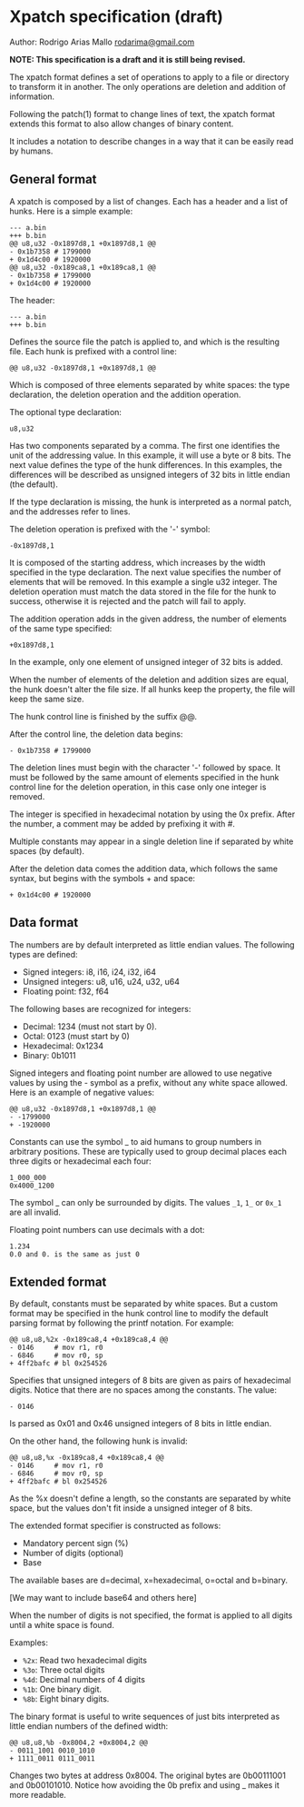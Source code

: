 # Xpatch specification (draft)

Author: Rodrigo Arias Mallo <rodarima@gmail.com>

**NOTE: This specification is a draft and it is still being revised.**

The xpatch format defines a set of operations to apply to a file or directory to
transform it in another. The only operations are deletion and addition of
information.

Following the patch(1) format to change lines of text, the xpatch format extends
this format to also allow changes of binary content.

It includes a notation to describe changes in a way that it can be easily read
by humans.

## General format

A xpatch is composed by a list of changes. Each has a header and a list of
hunks. Here is a simple example:

    --- a.bin
    +++ b.bin
    @@ u8,u32 -0x1897d8,1 +0x1897d8,1 @@
    - 0x1b7358 # 1799000
    + 0x1d4c00 # 1920000
    @@ u8,u32 -0x189ca8,1 +0x189ca8,1 @@
    - 0x1b7358 # 1799000
    + 0x1d4c00 # 1920000

The header:

    --- a.bin
    +++ b.bin

Defines the source file the patch is applied to, and which is the resulting
file. Each hunk is prefixed with a control line:

    @@ u8,u32 -0x1897d8,1 +0x1897d8,1 @@

Which is composed of three elements separated by white spaces: the type
declaration, the deletion operation and the addition operation.

The optional type declaration:

    u8,u32

Has two components separated by a comma. The first one identifies the unit of
the addressing value. In this example, it will use a byte or 8 bits. The next
value defines the type of the hunk differences. In this examples, the
differences will be described as unsigned integers of 32 bits in little endian
(the default).

If the type declaration is missing, the hunk is interpreted as a normal patch,
and the addresses refer to lines.

The deletion operation is prefixed with the '-' symbol:

    -0x1897d8,1

It is composed of the starting address, which increases by the width specified
in the type declaration. The next value specifies the number of elements that
will be removed. In this example a single u32 integer. The deletion operation
must match the data stored in the file for the hunk to success, otherwise it is
rejected and the patch will fail to apply.

The addition operation adds in the given address, the number of elements of the
same type specified:

    +0x1897d8,1

In the example, only one element of unsigned integer of 32 bits is added.

When the number of elements of the deletion and addition sizes are equal, the
hunk doesn't alter the file size. If all hunks keep the property, the file will
keep the same size.

The hunk control line is finished by the suffix @@.

After the control line, the deletion data begins:

    - 0x1b7358 # 1799000

The deletion lines must begin with the character '-' followed by space. It must
be followed by the same amount of elements specified in the hunk control line
for the deletion operation, in this case only one integer is removed.

The integer is specified in hexadecimal notation by using the 0x prefix. After
the number, a comment may be added by prefixing it with #.

Multiple constants may appear in a single deletion line if separated by
white spaces (by default).

After the deletion data comes the addition data, which follows the same syntax,
but begins with the symbols + and space:

    + 0x1d4c00 # 1920000

## Data format

The numbers are by default interpreted as little endian values. The following
types are defined:

- Signed integers: i8, i16, i24, i32, i64
- Unsigned integers: u8, u16, u24, u32, u64
- Floating point: f32, f64

The following bases are recognized for integers:

- Decimal:      1234 (must not start by 0).
- Octal:        0123 (must start by 0)
- Hexadecimal:  0x1234
- Binary:       0b1011

Signed integers and floating point number are allowed to use negative values by
using the - symbol as a prefix, without any white space allowed. Here is an
example of negative values:

    @@ u8,u32 -0x1897d8,1 +0x1897d8,1 @@
    - -1799000
    + -1920000

Constants can use the symbol _ to aid humans to group numbers in arbitrary
positions. These are typically used to group decimal places each three digits or
hexadecimal each four:

    1_000_000
    0x4000_1200

The symbol _ can only be surrounded by digits. The values `_1`, `1_` or `0x_1`
are all invalid.

Floating point numbers can use decimals with a dot:

    1.234
    0.0 and 0. is the same as just 0

## Extended format

By default, constants must be separated by white spaces. But a custom format may
be specified in the hunk control line to modify the default parsing format by
following the printf notation. For example:

    @@ u8,u8,%2x -0x189ca8,4 +0x189ca8,4 @@
    - 0146     # mov r1, r0
    - 6846     # mov r0, sp
    + 4ff2bafc # bl 0x254526

Specifies that unsigned integers of 8 bits are given as pairs of hexadecimal
digits. Notice that there are no spaces among the constants. The value:

    - 0146

Is parsed as 0x01 and 0x46 unsigned integers of 8 bits in little endian.

On the other hand, the following hunk is invalid:

    @@ u8,u8,%x -0x189ca8,4 +0x189ca8,4 @@
    - 0146     # mov r1, r0
    - 6846     # mov r0, sp
    + 4ff2bafc # bl 0x254526

As the %x doesn't define a length, so the constants are separated by white
space, but the values don't fit inside a unsigned integer of 8 bits.

The extended format specifier is constructed as follows:

- Mandatory percent sign (%) 
- Number of digits (optional)
- Base

The available bases are d=decimal, x=hexadecimal, o=octal and b=binary.

[We may want to include base64 and others here]

When the number of digits is not specified, the format is applied to all digits
until a white space is found.

Examples:

- `%2x`: Read two hexadecimal digits
- `%3o`: Three octal digits
- `%4d`: Decimal numbers of 4 digits
- `%1b`: One binary digit.
- `%8b`: Eight binary digits.

The binary format is useful to write sequences of just bits interpreted as
little endian numbers of the defined width:

    @@ u8,u8,%b -0x8004,2 +0x8004,2 @@
    - 0011_1001 0010_1010
    + 1111_0011 0111_0011

Changes two bytes at address 0x8004. The original bytes are 0b00111001 and
0b00101010. Notice how avoiding the 0b prefix and using _ makes it more
readable.
